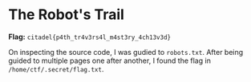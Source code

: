 # The Robot's Trail

**Flag:** `citadel{p4th_tr4v3rs4l_m4st3ry_4ch13v3d}`

On inspecting the source code, I was gudied to `robots.txt`. After being guided to multiple pages one after another, I found the flag in `/home/ctf/.secret/flag.txt`.
